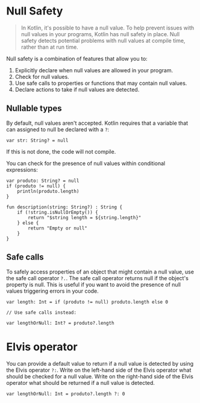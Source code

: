 
# Null Safety

> In Kotlin, it's possible to have a null value. To help prevent issues with null values in your programs, Kotlin has null safety in place. Null safety detects potential
problems with null values at compile time, rather than at run time.

Null safety is a combination of features that allow you to:
1. Explicitly declare when null values are allowed in your program.
2. Check for null values.
3. Use safe calls to properties or functions that may contain null values.
4. Declare actions to take if null values are detected.

## Nullable types

By default, null values aren't accepted. Kotlin requires that a variable that can assigned to null be declared with a `?`:
```
var str: String? = null
```
If this is not done, the code will not compile. 

You can check for the presence of null values within conditional expressions:

```
var produto: String? = null
if (produto != null) {
    println(produto.length)
}
```
```
fun description(string: String?) : String {
    if (!string.isNullOrEmpty()) {
        return "$string length = ${string.length}"
    } else {
        return "Empty or null"
    }
}
```

## Safe calls

To safely access properties of an object that might contain a null value, use the safe call operator `?.`. The safe call operator returns null if the object's property is
null. This is useful if you want to avoid the presence of null values triggering errors in your code.

```
var length: Int = if (produto != null) produto.length else 0

// Use safe calls instead:

var lengthOrNull: Int? = produto?.length
```

# Elvis operator

You can provide a default value to return if a null value is detected by using the Elvis operator `?:`.
Write on the left-hand side of the Elvis operator what should be checked for a null value. Write on the right-hand side of the Elvis operator what should be returned if
a null value is detected.

```
var lengthOrNull: Int = produto?.length ?: 0
```